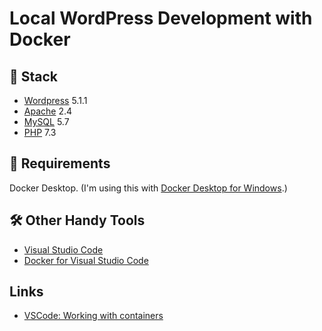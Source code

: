 # Local WordPress Development with Docker

## 🥞 Stack

- [Wordpress](https://wordpress.org) 5.1.1
- [Apache](https://wordpress.org) 2.4
- [MySQL](https://mysql.com/) 5.7
- [PHP](https://php.net) 7.3


## 📝 Requirements

Docker Desktop.  (I'm using this with [Docker Desktop for Windows](https://docs.docker.com/docker-for-windows/install/).)


## 🛠️ Other Handy Tools

- [Visual Studio Code](https://code.visualstudio.com/Download) 
- [Docker for Visual Studio Code](https://marketplace.visualstudio.com/items?itemName=ms-azuretools.vscode-docker) 

## Links

- [VSCode: Working with containers](https://code.visualstudio.com/docs/containers/overview)
